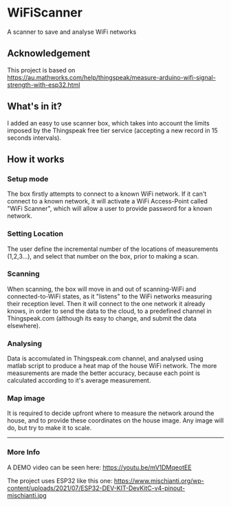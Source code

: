 # WiFiScanner
A scanner to save and analyse WiFi networks

## Acknowledgement
This project is based on https://au.mathworks.com/help/thingspeak/measure-arduino-wifi-signal-strength-with-esp32.html

## What's in it?
I added an easy to use scanner box, which takes into account the limits imposed by the Thingspeak free tier service (accepting a new record in 15 seconds intervals). 

## How it works
### Setup mode
The box firstly attempts to connect to a known WiFi network. If it can't connect to a known network, it will activate a WiFi Access-Point called "WiFi Scanner", which will allow a user to provide password for a known network.
### Setting Location
The user define the incremental number of the locations of measurements (1,2,3...), and select that number on the box, prior to making a scan.
### Scanning 
When scanning, the box will move in and out of scanning-WiFi and connected-to-WiFi states, as it "listens" to the WiFi networks measuring their reception level. Then it will connect to the one network it already knows, in order to send the data to the cloud, to a predefined channel in Thingspeak.com (although its easy to change, and submit the data elsewhere).
### Analysing
Data is accomulated in Thingspeak.com channel, and analysed using matlab script to produce a heat map of the house WiFi network. 
The more measurements are made the better accuracy, because each point is calculated according to it's average measurement.
### Map image
It is required to decide upfront where to measure the network around the house, and to provide these coordinates on the house image. Any image will do, but try to make it to scale.

---
### More Info
A DEMO video can be seen here: https://youtu.be/mV1DMqeotEE


The project uses ESP32 like this one: https://www.mischianti.org/wp-content/uploads/2021/07/ESP32-DEV-KIT-DevKitC-v4-pinout-mischianti.jpg


